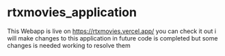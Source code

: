  # rtxmovies_application 

This Webapp is live on https://rtxmovies.vercel.app/ you can check it out i will make changes to this application in future 
code is completed but some changes is needed working to resolve them